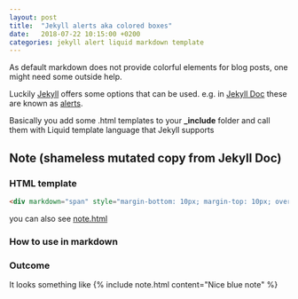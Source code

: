 ```yaml
---
layout: post
title:  "Jekyll alerts aka colored boxes"
date:   2018-07-22 10:15:00 +0200
categories: jekyll alert liquid markdown template
---
```

As default markdown does not provide colorful elements for blog posts, one might need some outside help.

Luckily [Jekyll](https://jekyllrb.com/) offers some options that can be used. e.g. in [Jekyll Doc](https://github.com/amzn/jekyll-doc-project) these are known as [alerts](https://idratherbewriting.com/documentation-theme-jekyll/mydoc_alerts.html).

Basically you add some .html templates to your **_include** folder and call them with Liquid template language that Jekyll supports

## Note (shameless mutated copy from Jekyll Doc)
### HTML template
```html
<div markdown="span" style="margin-bottom: 10px; margin-top: 10px; overflow: hidden; color: #31708f; background-color: #d9edf7; border-color: #bce8f1; padding: 15px; border: 1px solid transparent; border-radius: 4px;">❕ <b>Note:</b> {{include.content}}</div>
```
you can also see [note.html](https://github.com/mcraiha/mcraiha.github.io/blob/master/_includes/note.html)
### How to use in markdown
<script src="https://gist.github.com/mcraiha/dea006f2519eba94cc01c08884e8733b.js"></script>

### Outcome
It looks something like
{% include note.html content="Nice blue note" %}
